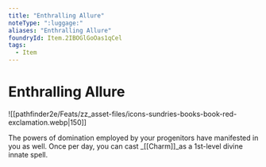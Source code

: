 ```yaml
---
title: "Enthralling Allure"
noteType: ":luggage:"
aliases: "Enthralling Allure"
foundryId: Item.2IBOGlGoOas1qCel
tags:
  - Item
---
```


# Enthralling Allure
![[pathfinder2e/Feats/zz_asset-files/icons-sundries-books-book-red-exclamation.webp|150]]

The powers of domination employed by your progenitors have manifested in you as well. Once per day, you can cast _[[Charm]]_as a 1st-level divine innate spell.
